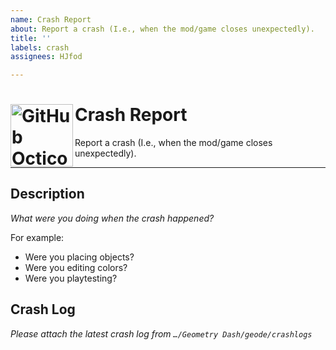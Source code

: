 ```yaml
---
name: Crash Report
about: Report a crash (I.e., when the mod/game closes unexpectedly).
title: ''
labels: crash
assignees: HJfod

---
```


<h1>
  <picture>
    <source media="(prefers-color-scheme: dark)" srcset="https://github.com/HJfod/BetterEdit/assets/24266948/49725587-f722-41a4-8ad0-724d565a4086">
    <source media="(prefers-color-scheme: light)" srcset="https://github.com/HJfod/BetterEdit/assets/24266948/a2cb1371-3075-49eb-90e4-e63081837337">
    <img alt="GitHub Octicons: Bug" width="100" align="left" src="https://github.com/HJfod/BetterEdit/assets/24266948/a2cb1371-3075-49eb-90e4-e63081837337" margin="0px">
  </picture>
  Crash Report
  <br />
</h1>
Report a crash (I.e., when the mod/game closes unexpectedly).
<hr />

## Description
*What were you doing when the crash happened?*

For example:
 - Were you placing objects?
 - Were you editing colors?
 - Were you playtesting?

## Crash Log
*Please attach the latest crash log from `…/Geometry Dash/geode/crashlogs`*
